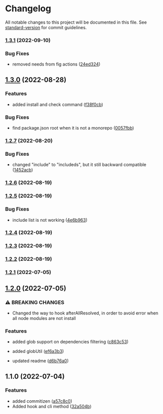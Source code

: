 # Changelog

All notable changes to this project will be documented in this file. See [standard-version](https://github.com/conventional-changelog/standard-version) for commit guidelines.

### [1.3.1](https://github.com/Shad02w/pnpm-single-version/compare/v1.3.0...v1.3.1) (2022-09-10)


### Bug Fixes

* removed needs from fig actions ([24ed324](https://github.com/Shad02w/pnpm-single-version/commit/24ed32483211ccb8f9a50ebe959bcc49a7193f8f))

## [1.3.0](https://github.com/Shad02w/pnpm-single-version/compare/v1.2.7...v1.3.0) (2022-08-28)


### Features

* added install and check command ([f38f0cb](https://github.com/Shad02w/pnpm-single-version/commit/f38f0cb5ffd34315c4324508b44b2172d2667907))


### Bug Fixes

* find package.json root when it is not a monorepo ([0057fbb](https://github.com/Shad02w/pnpm-single-version/commit/0057fbb219c0871c837c83a17c3cb3182d0282cf))

### [1.2.7](https://github.com/Shad02w/pnpm-single-version/compare/v1.2.6...v1.2.7) (2022-08-20)


### Bug Fixes

* changed "include" to "includeds", but it still backward compatible ([1452acb](https://github.com/Shad02w/pnpm-single-version/commit/1452acb2c4f89ed59c3146bac7a9084ff85a083e))

### [1.2.6](https://github.com/Shad02w/pnpm-single-version/compare/v1.2.5...v1.2.6) (2022-08-19)

### [1.2.5](https://github.com/Shad02w/pnpm-single-version/compare/v1.2.4...v1.2.5) (2022-08-19)


### Bug Fixes

* include list is not working ([4e6b963](https://github.com/Shad02w/pnpm-single-version/commit/4e6b963eb6005cd502c84c8248eac69043040287))

### [1.2.4](https://github.com/Shad02w/pnpm-single-version/compare/v1.2.3...v1.2.4) (2022-08-19)

### [1.2.3](https://github.com/Shad02w/pnpm-single-version/compare/v1.2.1...v1.2.3) (2022-08-19)

### [1.2.2](https://github.com/Shad02w/pnpm-single-version/compare/v1.2.1...v1.2.2) (2022-08-19)

### [1.2.1](https://github.com/Shad02w/pnpm-single-version/compare/v1.2.0...v1.2.1) (2022-07-05)

## [1.2.0](https://github.com/Shad02w/pnpm-single-version/compare/v1.1.0...v1.2.0) (2022-07-05)

### ⚠ BREAKING CHANGES

-   Changed the way to hook afterAllResolved, in order to avoid error when all node
    modules are not install

### Features

-   added glob support on dependencies filtering ([c863c53](https://github.com/Shad02w/pnpm-single-version/commit/c863c537e77d8c020c44b189ed6b6be9b87efd95))
-   added globUtil ([ef6a3b3](https://github.com/Shad02w/pnpm-single-version/commit/ef6a3b3a7b4e0786ad85548de4d90185896aa458))

-   updated readme ([d6b76a0](https://github.com/Shad02w/pnpm-single-version/commit/d6b76a02b517b6bf782ef2a48624077c451878b7))

## 1.1.0 (2022-07-04)

### Features

-   added commitizen ([a57c8c0](https://github.com/Shad02w/pnpm-single-version/commit/a57c8c03d596b4a034933efeb68f6322306d6b8b))
-   Added hook and cli method ([32a504b](https://github.com/Shad02w/pnpm-single-version/commit/32a504b13f94abf31c1b95aeff4c241144761f69))
